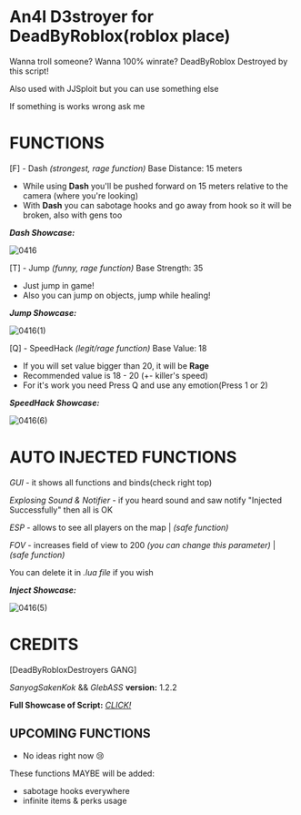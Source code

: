 # An4l D3stroyer for DeadByRoblox(roblox place)
Wanna troll someone?
Wanna 100% winrate?
DeadByRoblox Destroyed by this script!

Also used with JJSploit but you can use something else

If something is works wrong ask me


# FUNCTIONS
[F] - Dash *(strongest, rage function)*
Base Distance: 15 meters

- While using **Dash** you'll be pushed forward on 15 meters relative to the camera (where you're looking)
- With **Dash** you can sabotage hooks and go away from hook so it will be broken, also with gens too

***Dash Showcase:***

![0416](https://github.com/user-attachments/assets/1fe39ef6-4edd-4d0d-9980-4268312eb39b)

[T] - Jump *(funny, rage function)*
Base Strength: 35

- Just jump in game!
- Also you can jump on objects, jump while healing!

***Jump Showcase:***

![0416(1)](https://github.com/user-attachments/assets/787e5a55-717f-4114-ae73-0d10f3cf5fbe)

[Q] - SpeedHack *(legit/rage function)*
Base Value: 18

- If you will set value bigger than 20, it will be **Rage**
- Recommended value is 18 - 20 (+- killer's speed)
- For it's work you need Press Q and use any emotion(Press 1 or 2)

***SpeedHack Showcase:***

![0416(6)](https://github.com/user-attachments/assets/fc7d0293-eb93-4fe6-8bae-900f87e035e0)


# AUTO INJECTED FUNCTIONS
*GUI* - it shows all functions and binds(check right top)

*Explosing Sound & Notifier* - if you heard sound and saw notify "Injected Successfully" then all is OK

*ESP* - allows to see all players on the map | *(safe function)*

*FOV* - increases field of view to 200 *(you can change this parameter)* | *(safe function)*

You can delete it in *.lua file* if you wish

***Inject Showcase:***

![0416(5)](https://github.com/user-attachments/assets/a39b413f-02e8-449f-b218-d94ec69cf9ab)


# CREDITS
[DeadByRobloxDestroyers GANG]

*SanyogSakenKok* && *GlebASS*
**version:** 1.2.2

**Full Showcase of Script:**
[*CLICK!*](https://www.youtube.com/watch?v=ZgmwMnn60zc)

## UPCOMING FUNCTIONS
- No ideas right now 😢

These functions MAYBE will be added:
- sabotage hooks everywhere
- infinite items & perks usage
